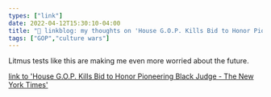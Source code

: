 ```yaml
---
types: ["link"]
date: 2022-04-12T15:30:10-04:00
title: "🔗 linkblog: my thoughts on 'House G.O.P. Kills Bid to Honor Pioneering Black Judge - The New York Times'"
tags: ["GOP","culture wars"]
---
```

Litmus tests like this are making me even more worried about the future.
 
[link to 'House G.O.P. Kills Bid to Honor Pioneering Black Judge - The New York Times'](https://www.nytimes.com/2022/04/12/us/politics/gop-joseph-hatchett-florida.html)
